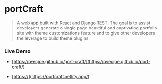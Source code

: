 # portCraft

> A web app built with React and Django REST. The goal is to assist developers generate a single page beautiful and captivating portfolio site with theme customizations feature and to give other developers the leverage to build theme plugins

### Live Demo

- [https://ovecjoe.github.io/port-craft/](https://ovecjoe.github.io/port-craft/)

- [[https://](https://portcraft.netlify.app/)](https://portcraft.netlify.app/)
